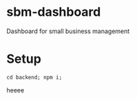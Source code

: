 # sbm-dashboard
Dashboard for small business management

# Setup
```shell
cd backend; npm i;

```

heeee
